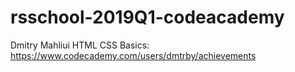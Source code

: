 # rsschool-2019Q1-codeacademy
Dmitry Mahliui
HTML CSS Basics: https://www.codecademy.com/users/dmtrby/achievements
